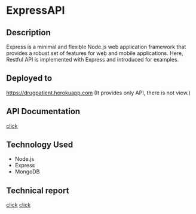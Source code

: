 # ExpressAPI

## Description

Express is a minimal and flexible Node.js web application framework that provides a robust set of features for web and mobile applications. Here, Restful API is implemented with Express and introduced for examples.

## Deployed to
https://drugpatient.herokuapp.com
(It provides only API, there is not view.)

## API Documentation

[click](https://documenter.getpostman.com/view/438036/RzfasCSb)

## Technology Used

- Node.js
- Express
- MongoDB

## Technical report

[click](https://medium.com/@mikyung.lee11/how-to-authenticate-and-authorize-user-in-express-244bb2b29d4a)
[click](https://medium.com/@mikyung.lee11/how-to-deploy-your-express-application-into-public-domain-with-haroku-fd9e22d42453)
